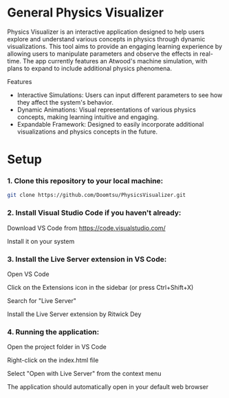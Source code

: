 # General Physics Visualizer
Physics Visualizer is an interactive application designed to help users explore and understand various concepts in physics through dynamic visualizations. This tool aims to provide an engaging learning experience by allowing users to manipulate parameters and observe the effects in real-time. The app currently features an Atwood's machine simulation, with plans to expand to include additional physics phenomena. 

Features
-  Interactive Simulations: Users can input different parameters to see how they affect the system's behavior.
-  Dynamic Animations: Visual representations of various physics concepts, making learning intuitive and engaging.
-  Expandable Framework: Designed to easily incorporate additional visualizations and physics concepts in the future.


# Setup
### 1. Clone this repository to your local machine:
   ```bash
   git clone https://github.com/Doomtsu/PhysicsVisualizer.git
```
### 2. Install Visual Studio Code if you haven't already:

Download VS Code from https://code.visualstudio.com/

Install it on your system

### 3. Install the Live Server extension in VS Code:

Open VS Code

Click on the Extensions icon in the sidebar (or press Ctrl+Shift+X)

Search for "Live Server"

Install the Live Server extension by Ritwick Dey

### 4. Running the application:

Open the project folder in VS Code

Right-click on the index.html file

Select "Open with Live Server" from the context menu

The application should automatically open in your default web browser

